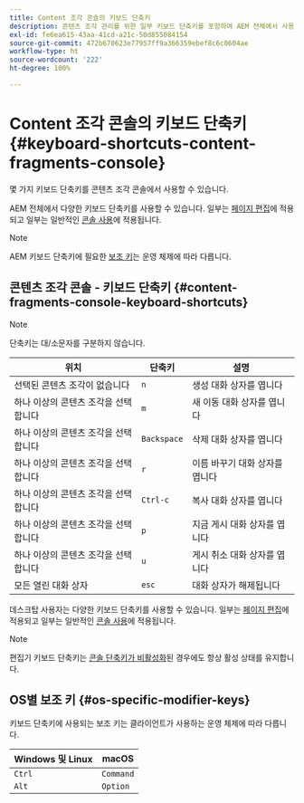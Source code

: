 ```yaml
---
title: Content 조각 콘솔의 키보드 단축키
description: 콘텐츠 조각 관리를 위한 일부 키보드 단축키를 포함하여 AEM 전체에서 사용할 수 있는 다양한 키보드 단축키
exl-id: fe6ea615-43aa-41cd-a21c-50d855084154
source-git-commit: 472b670623e77957ff9a366359ebef8c6c0604ae
workflow-type: ht
source-wordcount: '222'
ht-degree: 100%

---
```


# Content 조각 콘솔의 키보드 단축키 {#keyboard-shortcuts-content-fragments-console}

몇 가지 키보드 단축키를 콘텐츠 조각 콘솔에서 사용할 수 있습니다.

AEM 전체에서 다양한 키보드 단축키를 사용할 수 있습니다. 일부는 [페이지 편집](/help/sites-cloud/authoring/fundamentals/keyboard-shortcuts.md)에 적용되고 일부는 일반적인 [콘솔 사용](/help/sites-cloud/authoring/getting-started/keyboard-shortcuts.md)에 적용됩니다.

>[!NOTE]
>
>AEM 키보드 단축키에 필요한 [보조 키](#os-specific-modifier-keys)는 운영 체제에 따라 다릅니다.

## 콘텐츠 조각 콘솔 - 키보드 단축키 {#content-fragments-console-keyboard-shortcuts}

>[!NOTE]
>
>단축키는 대/소문자를 구분하지 않습니다.

| 위치 | 단축키 | 설명 |
|---|---|---|
| 선택된 콘텐츠 조각이 없습니다 | `n` | 생성 대화 상자를 엽니다 |
| 하나 이상의 콘텐츠 조각을 선택합니다 | `m` | 새 이동 대화 상자를 엽니다 |
| 하나 이상의 콘텐츠 조각을 선택합니다 | `Backspace` | 삭제 대화 상자를 엽니다 |
| 하나 이상의 콘텐츠 조각을 선택합니다 | `r` | 이름 바꾸기 대화 상자를 엽니다 |
| 하나 이상의 콘텐츠 조각을 선택합니다 | `Ctrl-c` | 복사 대화 상자를 엽니다 |
| 하나 이상의 콘텐츠 조각을 선택합니다 | `p` | 지금 게시 대화 상자를 엽니다 |
| 하나 이상의 콘텐츠 조각을 선택합니다 | `u` | 게시 취소 대화 상자를 엽니다 |
| 모든 열린 대화 상자 | `esc` | 대화 상자가 해제됩니다 |

데스크탑 사용자는 다양한 키보드 단축키를 사용할 수 있습니다. 일부는 [페이지 편집](/help/sites-cloud/authoring/fundamentals/keyboard-shortcuts.md)에 적용되고 일부는 일반적인 [콘솔 사용](/help/sites-cloud/authoring/getting-started/keyboard-shortcuts.md)에 적용됩니다.

>[!NOTE]
>
>편집기 키보드 단축키는 [콘솔 단축키가 비활성화](/help/sites-cloud/authoring/getting-started/keyboard-shortcuts.md#deactivating-keyboard-shortcuts)된 경우에도 항상 활성 상태를 유지합니다.

## OS별 보조 키 {#os-specific-modifier-keys}

키보드 단축키에 사용되는 보조 키는 클라이언트가 사용하는 운영 체제에 따라 다릅니다.

| Windows 및 Linux | macOS |
|---|---|
| `Ctrl` | `Command` |
| `Alt` | `Option` |
